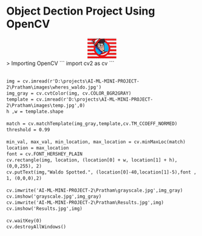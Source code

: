 # Object Dection Project Using OpenCV 
<div align="center">
  <img alt="Where's Waldo!" src="images/wheres-waldo-logo.jpg" height="56" />
</div>
> Importing OpenCV
```
import cv2 as cv
```

```

img = cv.imread(r'D:\projects\AI-ML-MINI-PROJECT-2\Pratham\images\wheres_waldo.jpg')
img_gray = cv.cvtColor(img, cv.COLOR_BGR2GRAY)
template = cv.imread(r'D:\projects\AI-ML-MINI-PROJECT-2\Pratham\images\temp.jpg',0)
h ,w = template.shape

match = cv.matchTemplate(img_gray,template,cv.TM_CCOEFF_NORMED)
threshold = 0.99

min_val, max_val, min_location, max_location = cv.minMaxLoc(match)
location = max_location
font = cv.FONT_HERSHEY_PLAIN
cv.rectangle(img, location, (location[0] + w, location[1] + h), (0,0,255), 2)
cv.putText(img,"Waldo Spotted.", (location[0]-40,location[1]-5),font , 1, (0,0,0),2)

cv.imwrite('AI-ML-MINI-PROJECT-2\Pratham\grayscale.jpg',img_gray)
cv.imshow('grayscale.jpg',img_gray)
cv.imwrite('AI-ML-MINI-PROJECT-2\Pratham\Results.jpg',img)
cv.imshow('Results.jpg',img)

cv.waitKey(0)
cv.destroyAllWindows()

```


